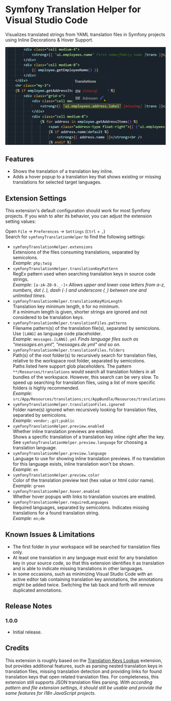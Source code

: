 # Symfony Translation Helper for Visual Studio Code

Visualizes translated strings from YAML translation files in Symfony projects using Inline Decorations & Hover Support.

![Symfony Translation Helper](images/symfony-translation-helper.png)

## Features

* Shows the translation of a translation key inline.  
* Adds a hover popup to a translation key that shows existing or missing translations for selected target languages.

## Extension Settings

This extension's default configuration should work for most Symfony projects. If you wish to alter its behavior, you can adjust the extension setting values:  

Open `File` -> `Preferences` -> `Settings` (`Ctrl` + `,`)  
Search for `symfonyTranslationHelper` to find the following settings:  

* `symfonyTranslationHelper.extensions`  
  Extensions of the files consuming translations, separated by semicolons.  
  *Example:* `php;twig`  
* `symfonyTranslationHelper.translationKeyPattern`  
  RegEx pattern used when searching translation keys in source code strings.  
  *Example:* `[a-zA-Z0-9._-]+` *Allows upper and lower case letters from a-z, numbers, dot (`.`), dash (`-`) and underscore (`_`) between one and unlimited times.*  
* `symfonyTranslationHelper.translationKeyMinLength`  
  Translation key minimum length, `0` for no minimum.  
  If a minimum length is given, shorter strings are ignored and not considered to be translation keys.  
* `symfonyTranslationHelper.translationFiles.patterns`  
  Filename pattern(s) of the translation file(s), separated by semicolons. Use `[LANG]` as language code placeholder.  
  *Example:* `messages.[LANG].yml` *Finds language files such as \"messages.en.yml\", \"messages.de.yml\" and so on.*  
* `symfonyTranslationHelper.translationFiles.folders`  
  Path(s) of the root folder(s) to recursively search for translation files, relative to the workspace root folder, separated by semicolons.  
  Paths listed here support glob placeholders. The pattern `**/Resources/translations` would search all translation folders in all bundles of the workspace. However, this search can be very slow. To speed up searching for translation files, using a list of more specific folders is highly recommended.  
  *Example:* `src/App/Resources/translations;src/AppBundle/Resources/translations`  
* `symfonyTranslationHelper.translationFiles.ignored`  
  Folder name(s) ignored when recursively looking for translation files, separated by semicolons.  
  *Example:* `vendor;.git;public`  
* `symfonyTranslationHelper.preview.enabled`  
  Whether inline translation previews are enabled.  
  Shows a specific translation of a translation key inline right after the key. See `symfonyTranslationHelper.preview.language` for choosing a translation language.  
* `symfonyTranslationHelper.preview.language`  
  Language to use for showing inline translation previews. If no translation for this language exists, inline translation won't be shown.  
  *Example:* `en`  
* `symfonyTranslationHelper.preview.color`  
  Color of the translation preview text (hex value or html color name).
  *Example:* `green`  
* `symfonyTranslationHelper.hover.enabled`  
  Whether hover popups with links to translation sources are enabled.  
* `symfonyTranslationHelper.requiredLanguages`  
  Required languages, separated by semicolons. Indicates missing translations for a found translation string.  
  *Example:* `en;de`  

## Known Issues & Limitations

* The first folder in your workspace will be searched for translation files only.  
* At least one translation in any language must exist for any translation key in your source code, so that this extension identifies it as translation and is able to indicate missing translations in other languages.  
* In some occasions, such as minimizing Visual Studio Code with an active editor tab containing translation key annotations, the annotations might be added twice. Switching the tab back and forth will remove duplicated annotations.  

## Release Notes

### 1.0.0

* Initial release.

## Credits

This extension is roughly based on the [Translation Keys Lookup](https://marketplace.visualstudio.com/items?itemName=matthizou.translation-keys-lookup) extension, but provides additional features, such as parsing nested translation keys in translation files, missing translation detection and providing links for found translation keys that open related translation files. For completeness, this extension still supports JSON translation files parsing. *With according pattern and file extension settings, it should still be usable and provide the same features for i18n JavaScript projects.*  
